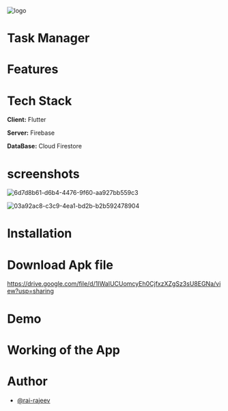 ![logo](https://github.com/rai-rajeev/Task_manager/assets/106883666/29b15057-5532-4355-9013-5c9a3e9311fd)

# Task Manager
# Features
# Tech Stack 

**Client:** Flutter

**Server:** Firebase

**DataBase:** Cloud Firestore

# screenshots
![6d7d8b61-d6b4-4476-9f60-aa927bb559c3](https://github.com/rai-rajeev/Task_manager/assets/106883666/b45616e6-5b71-4206-8f24-1cb1abb7705a)


![03a92ac8-c3c9-4ea1-bd2b-b2b592478904](https://github.com/rai-rajeev/Task_manager/assets/106883666/657ecfa0-fe9a-42ea-81cb-38ab7677fb69)



# Installation
# Download Apk file
https://drive.google.com/file/d/1IWaIUCUomcyEh0CjfxzXZgSz3sU8EGNa/view?usp=sharing
# Demo
# Working of the App
# Author
 + [@rai-rajeev](https://github.com/rai-rajeev)
